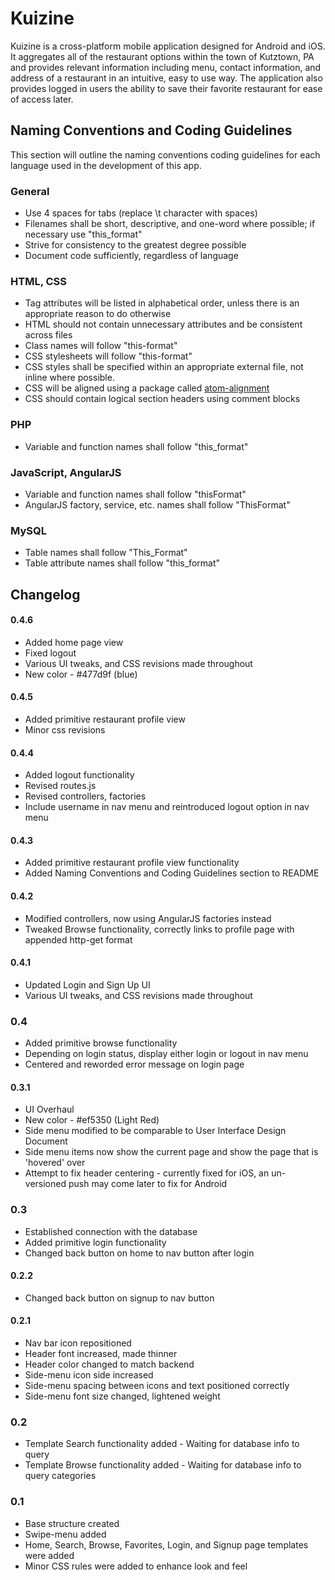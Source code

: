# Kuizine
Kuizine is a cross-platform mobile application designed for Android and iOS. It aggregates all of the restaurant options within the town of Kutztown, PA and provides relevant information including menu, contact information, and address of a restaurant in an intuitive, easy to use way. The application also provides logged in users the ability to save their favorite restaurant for ease of access later.

## Naming Conventions and Coding Guidelines
This section will outline the naming conventions coding guidelines for each language used in the development of this app.

### General
* Use 4 spaces for tabs (replace \t character with spaces)
* Filenames shall be short, descriptive, and one-word where possible; if necessary use "this_format"
* Strive for consistency to the greatest degree possible
* Document code sufficiently, regardless of language

### HTML, CSS
* Tag attributes will be listed in alphabetical order, unless there is an appropriate reason to do otherwise
* HTML should not contain unnecessary attributes and be consistent across files
* Class names will follow "this-format"
* CSS stylesheets will follow "this-format"
* CSS styles shall be specified within an appropriate external file, not inline where possible.
* CSS will be aligned using a package called [atom-alignment](https://atom.io/packages/atom-alignment)
* CSS should contain logical section headers using comment blocks

### PHP
* Variable and function names shall follow "this_format"

### JavaScript, AngularJS
* Variable and function names shall follow "thisFormat"
* AngularJS factory, service, etc. names shall follow "ThisFormat"

### MySQL
* Table names shall follow "This_Format"
* Table attribute names shall follow "this_format"


## Changelog

#### 0.4.6
* Added home page view
* Fixed logout
* Various UI tweaks, and CSS revisions made throughout
* New color - #477d9f (blue)

#### 0.4.5
* Added primitive restaurant profile view
* Minor css revisions

#### 0.4.4
* Added logout functionality
* Revised routes.js
* Revised controllers, factories
* Include username in nav menu and reintroduced logout option in nav menu

#### 0.4.3
* Added primitive restaurant profile view functionality
* Added Naming Conventions and Coding Guidelines section to README

#### 0.4.2
* Modified controllers, now using AngularJS factories instead
* Tweaked Browse functionality, correctly links to profile page with appended http-get format

#### 0.4.1
* Updated Login and Sign Up UI
* Various UI tweaks, and CSS revisions made throughout

### 0.4
* Added primitive browse functionality
* Depending on login status, display either login or logout in nav menu
* Centered and reworded error message on login page

#### 0.3.1
* UI Overhaul
* New color - #ef5350 (Light Red)
* Side menu modified to be comparable to User Interface Design Document
* Side menu items now show the current page and show the page that is 'hovered' over
* Attempt to fix header centering - currently fixed for iOS, an un-versioned push may come later to fix for Android

### 0.3
* Established connection with the database
* Added primitive login functionality
* Changed back button on home to nav button after login

#### 0.2.2
* Changed back button on signup to nav button

#### 0.2.1
* Nav bar icon repositioned
* Header font increased, made thinner
* Header color changed to match backend
* Side-menu icon side increased
* Side-menu spacing between icons and text positioned correctly
* Side-menu font size changed, lightened weight

### 0.2
* Template Search functionality added - Waiting for database info to query
* Template Browse functionality added - Waiting for database info to query categories

### 0.1
* Base structure created
* Swipe-menu added
* Home, Search, Browse, Favorites, Login, and Signup page templates were added
* Minor CSS rules were added to enhance look and feel
